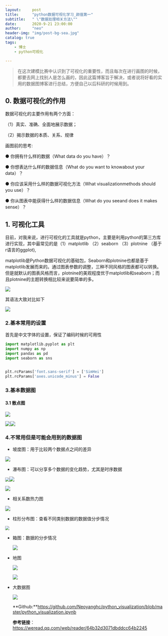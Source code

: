 ```yaml
---
layout:     post
title:      "python数据可视化学习_颜值第一"
subtitle:   " \"数据处理相关方法\""
date:       2020-9-21 23:00:00
author:     "neo"
header-img: "img/post-bg-sea.jpg"
catalog: true
tags:
    - 博士
    - python可视化

---
```


> 在这次建模比赛中认识到了可视化的重要性，而且每次在进行画图的时候，都要去网上找别人是怎么画的，因此这篇博客旨于解决，或者说将好看的实用的数据图博客进行总结，方便自己以后科研的时候用到。

## 0. 数据可视化的作用

数据可视化的主要作用有两个方面：

（1）真实、准确、全面地展示数据；

（2）揭示数据的本质、关系、规律

画图前的思考:

● 你拥有什么样的数据（What data do you have）？

● 你想表达什么样的数据信息（What do you want to knowabout your data）？

● 你应该采用什么样的数据可视化方法（What visualizationmethods should you use）？

● 你从图表中能获得什么样的数据信息（What do you seeand does it makes sense）？

## 1. 可视化工具

目前，对我来说，进行可视化的工具就是python，主要是利用python的第三方库进行实现，其中最常见的是（1）matplotlib （2）seaborn （3）plotnine （基于r语言的ggplot), 

matplotlib是Python数据可视化的基础包，Seaborn和plotnine也都是基于matplotlib发展而来的。通过图表参数的调整，三种不同风格的图表都可以转换。但是就默认的图表风格而言，plotnine的美观程度优于matplotlib和seaborn；而且plotnine的主题转换相比较来说要简单的多。

![](https://tva1.sinaimg.cn/large/007S8ZIlly1giyal98z2wj30u00y4gyy.jpg)

其语法大致对比如下

![](https://tva1.sinaimg.cn/large/007S8ZIlly1giyanqu3lrj313u0ju140.jpg)

### 2.基本常用的设置

首先是中文字体的设置，保证了编码时候的可用性

```python
import matplotlib.pyplot as plt
import numpy as np
import pandas as pd
import seaborn as sns


plt.rcParams['font.sans-serif'] = ['SimHei']
plt.rcParams['axes.unicode_minus'] = False
```

### 3.基本数据图

#### 3.1 散点图

![](https://tva1.sinaimg.cn/large/007S8ZIlly1giyhnsev03j30gz0kdjw4.jpg)

![](https://tva1.sinaimg.cn/large/007S8ZIlly1giyhn1ywrlj30em08jmz6.jpg)![](https://tva1.sinaimg.cn/large/007S8ZIlly1giyhmiq9dqj30ds0cz0wf.jpg)

### 4.不常用但是可能会用到的数据图

+ 坡度图：用于比较两个数据点之间的差异

![](https://tva1.sinaimg.cn/large/007S8ZIlly1giyh0nh0e4j30fj096tbn.jpg)

+ 瀑布图：可以分享多个数据的变化趋势，尤其是时序数据

<img src="https://tva1.sinaimg.cn/large/007S8ZIlly1giyi0njv2wj30fg0gvter.jpg" style="zoom:80%;" />![](https://tva1.sinaimg.cn/large/007S8ZIlly1giyi1yw65wj30f90b6n0i.jpg)

![](https://tva1.sinaimg.cn/large/007S8ZIlly1giyj7yxsenj30ft08hwi7.jpg)

+ 相关系数热力图

![](https://tva1.sinaimg.cn/large/007S8ZIlly1giyi4wltuzj30dd0950z1.jpg)

+ 柱形分布图：查看不同类别数据的数据值分步情况

<img src="https://tva1.sinaimg.cn/large/007S8ZIlly1giyidrvub6j30e008mjt4.jpg" style="zoom:80%;" />

+ 箱图：数据的分步情况

  ![](https://tva1.sinaimg.cn/large/007S8ZIlly1giyijb3y8dj30dh093jst.jpg)

+ 地图

  ![](https://tva1.sinaimg.cn/large/007S8ZIlly1giykfks6tij30g507y0un.jpg)

  ![](https://tva1.sinaimg.cn/large/007S8ZIlly1giykgr42lxj30fc079jth.jpg)

+ 大数据图

  ![](https://tva1.sinaimg.cn/large/007S8ZIlly1giykj7xqi8j30f40d10wd.jpg)

  **Github:**https://github.com/Neoyanghc/python_visualization/blob/master/python_visualization.ipynb
  
  **参考链接**：https://weread.qq.com/web/reader/64b32d3071dbddcc64b2245 
  
  

